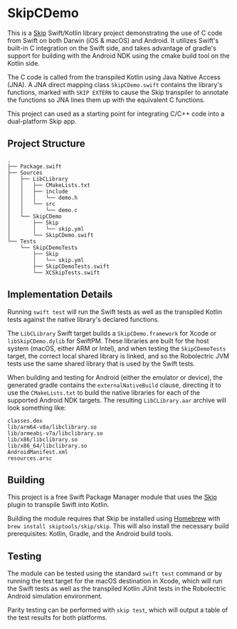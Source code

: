 # SkipCDemo

This is a [Skip](https://skip.tools) Swift/Kotlin library project demonstrating the use of C code from Swift on both Darwin (iOS & macOS) and Android. It utilizes Swift's built-in C integration on the Swift side, and takes advantage of gradle's support for building with the Android NDK using the cmake build tool on the Kotlin side. 

The C code is called from the transpiled Kotlin using Java Native Access (JNA). A JNA direct mapping class `SkipCDemo.swift` contains the library's functions, marked with `SKIP EXTERN` to cause the Skip transpiler to annotate the functions so JNA lines them up with the equivalent C functions.

This project can used as a starting point for integrating C/C++ code into a dual-platform Skip app. 

## Project Structure

```plaintext
.
├── Package.swift
├── Sources
│   ├── LibCLibrary
│   │   ├── CMakeLists.txt
│   │   ├── include
│   │   │   └── demo.h
│   │   └── src
│   │       └── demo.c
│   └── SkipCDemo
│       ├── Skip
│       │   └── skip.yml
│       └── SkipCDemo.swift
└── Tests
    └── SkipCDemoTests
        ├── Skip
        │   └── skip.yml
        ├── SkipCDemoTests.swift
        └── XCSkipTests.swift
```

## Implementation Details

Running `swift test` will run the Swift tests as well as the transpiled Kotlin tests against the native library's declared functions.

The `LibCLibrary` Swift target builds a `SkipCDemo.framework` for Xcode or `libSkipCDemo.dylib` for SwiftPM. These libraries are built for the host system (macOS, either ARM or Intel), and when testing the `SkipCDemoTests` target, the correct local shared library is linked, and so the Robolectric JVM tests use the same shared library that is used by the Swift tests.

When building and testing for Android (either the emulator or device), the generated gradle contains the `externalNativeBuild` clause, directing it to use the `CMakeLists.txt` to build the native libraries for each of the supported Android NDK targets. The resulting `LibCLibrary.aar` archive will look something like:

```plaintext
classes.dex
lib/arm64-v8a/libclibrary.so
lib/armeabi-v7a/libclibrary.so
lib/x86/libclibrary.so
lib/x86_64/libclibrary.so
AndroidManifest.xml
resources.arsc
```


## Building

This project is a free Swift Package Manager module that uses the
[Skip](https://skip.tools) plugin to transpile Swift into Kotlin.

Building the module requires that Skip be installed using 
[Homebrew](https://brew.sh) with `brew install skiptools/skip/skip`.
This will also install the necessary build prerequisites:
Kotlin, Gradle, and the Android build tools.

## Testing

The module can be tested using the standard `swift test` command
or by running the test target for the macOS destination in Xcode,
which will run the Swift tests as well as the transpiled
Kotlin JUnit tests in the Robolectric Android simulation environment.

Parity testing can be performed with `skip test`,
which will output a table of the test results for both platforms.
